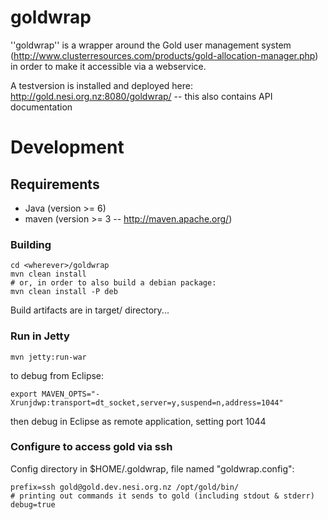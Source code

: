 goldwrap
========

''goldwrap'' is a wrapper around the Gold user management system (http://www.clusterresources.com/products/gold-allocation-manager.php) in order to make it accessible via a webservice.

A testversion is installed and deployed here: http://gold.nesi.org.nz:8080/goldwrap/ -- this also contains API documentation

# Development

## Requirements

 * Java (version >= 6)
 * maven (version >= 3 -- http://maven.apache.org/)

### Building

    cd <wherever>/goldwrap
    mvn clean install
	# or, in order to also build a debian package:
    mvn clean install -P deb 
	
Build artifacts are in target/ directory...

### Run in Jetty

    mvn jetty:run-war
    
to debug from Eclipse:

    export MAVEN_OPTS="-Xrunjdwp:transport=dt_socket,server=y,suspend=n,address=1044"
    
then debug in Eclipse as remote application, setting port 1044

### Configure to access gold via ssh

Config directory in $HOME/.goldwrap, file named "goldwrap.config":

    prefix=ssh gold@gold.dev.nesi.org.nz /opt/gold/bin/
    # printing out commands it sends to gold (including stdout & stderr)
    debug=true


